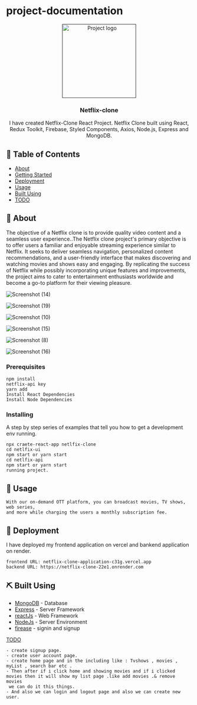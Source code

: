 # project-documentation

<p align="center">
  <a href="" rel="noopener">
 <img width=200px height=200px src="https://static.vecteezy.com/system/resources/previews/022/100/806/original/netflix-logo-transparent-free-png.png" alt="Project logo"></a>
</p>

<h3 align="center">Netflix-clone</h3>


<p align="center"> I have created Netflix-Clone React Project. Netflix Clone built using React, Redux Toolkit, Firebase, Styled Components, Axios, Node.js, Express and MongoDB.
</p>

## 📝 Table of Contents
- [About](#about)
- [Getting Started](#getting_started)
- [Deployment](#deployment)
- [Usage](#usage)
- [Built Using](#built_using)
- [TODO](../TODO.md)

## 🧐 About <a name = "about"></a>
The objective of a Netflix clone is to provide quality video content and a seamless user experience..The Netflix clone project's primary objective is to offer users a familiar and enjoyable streaming experience similar to Netflix. It seeks to deliver seamless navigation, personalized content recommendations, and a user-friendly interface that makes discovering and watching movies and shows easy and engaging. By replicating the success of Netflix while possibly incorporating unique features and improvements, the project aims to cater to entertainment enthusiasts worldwide and become a go-to platform for their viewing pleasure.

![Screenshot (14)](https://github.com/Manisha8866/netflix-clone-project/assets/128820670/e4fc2a7b-f83a-40a3-8d9e-3ab8e941bda4)

![Screenshot (19)](https://github.com/Manisha8866/netflix-clone-project/assets/128820670/b2fc52b8-5570-4a5e-b204-506e0b216ee8)

![Screenshot (10)](https://github.com/Manisha8866/netflix-clone-project/assets/128820670/f59ed159-e520-4c30-bcd1-ce0acb589fda)

![Screenshot (15)](https://github.com/Manisha8866/netflix-clone-project/assets/128820670/42c6378e-c35e-4a4e-84ad-23bb57043559)

![Screenshot (8)](https://github.com/Manisha8866/netflix-clone-project/assets/128820670/4b473820-f2d1-4778-b92e-17de13d129dd)

![Screenshot (16)](https://github.com/Manisha8866/netflix-clone-project/assets/128820670/de22bc56-621c-4e05-a505-024e53fca42a)

### Prerequisites
```
npm install 
netflix-api key 
yarn add 
Install React Dependencies
Install Node Dependencies
```
### Installing
A step by step series of examples that tell you how to get a development env running.
```
npx craete-react-app netlfix-clone
cd netlfix-ui
npm start or yarn start
cd netlfix-api
npm start or yarn start
running project.
```
## 🎈 Usage <a name="usage"></a>
```
With our on-demand OTT platform, you can broadcast movies, TV shows, web series,
and more while charging the users a monthly subscription fee.
```

## 🚀 Deployment <a name = "deployment"></a>

I have deployed my frontend application on vercel and bankend application on render. 
```
frontend URL: netflix-clone-application-c31g.vercel.app
backend URL: https://netflix-clone-22e1.onrender.com

```

## ⛏️ Built Using <a name = "built_using"></a>

- [MongoDB](www.mongodb.com/) - Database
- [Express](expressjs.com/) - Server Framework
- [reactJs](reactjs.org/) - Web Framework
- [NodeJs](nodejs.org/en/) - Server Environment
- [firease](https://firebase.google.com) - signin and signup
 
 [TODO](../TODO.md) 
 ```
- create signup page.
- create user account page.
- create home page and in the including like : Tvshows , movies , myList , search bar etc .
- Then after if i click home and showing movies and if i clicked movies then it will show my list page .like add movies .& remove movies 
  we can do it this things.
- And also we can login and logout page and also we can create new user.
```
